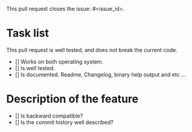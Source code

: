 This pull request closes the issue: #<issue_id>.   

# Task list
This pull request is well tested, and does not break the current code.   
- [] Works on both operating system.   
- [] Is well tested.   
- [] Is documented. Readme, Changelog, binary help output and etc ...

# Description of the feature
- [] Is backward compatible?
- [] Is the commit history well described? 
